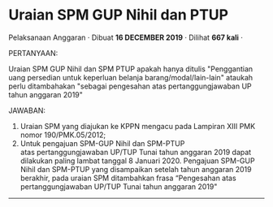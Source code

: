 Uraian SPM GUP Nihil dan PTUP
=============================

Pelaksanaan Anggaran · Dibuat **16 DECEMBER 2019** · Dilihat **667 kali** ·

PERTANYAAN:

Uraian SPM GUP Nihil dan SPM PTUP apakah hanya ditulis "Penggantian uang persedian untuk keperluan belanja barang/modal/lain-lain" ataukah perlu ditambahakan "sebagai pengesahan atas pertanggungjawaban UP tahun anggaran 2019"

JAWABAN:

1.  Uraian SPM yang diajukan ke KPPN mengacu pada Lampiran XIII PMK nomor 190/PMK.05/2012;
2.  Untuk pengajuan SPM-GUP Nihil dan SPM-PTUP atas pertanggungjawaban UP/TUP Tunai tahun anggaran 2019 dapat dilakukan paling lambat tanggal 8 Januari 2020. Pengajuan SPM-GUP Nihil dan SPM-PTUP yang disampaikan setelah tahun anggaran 2019 berakhir, pada uraian SPM ditambahkan frasa “Pengesahan atas pertanggungjawaban UP/TUP Tunai tahun anggaran 2019"

  
  
  

* * *